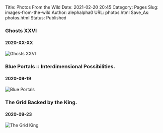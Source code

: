 Title: Photos From the Wild
Date: 2021-02-20 20:45
Category: Pages
Slug: images-from-the-wild
Author: alephalpha0
URL: photos.html
Save_As: photos.html
Status: Published


### Ghosts XXVI
#### 2020-XX-XX
![Ghosts XXVI](/assets/images/photos/ghostsXXI.jpg)

### Blue Portals :: Interdimensional Possibilities.
#### 2020-09-19
![Blue Portals](/assets/images/photos/bluePortals.jpg)

### The Grid Backed by the King.
#### 2020-09-23
![The Grid King](/assets/images/photos/elvisPower.jpg)

